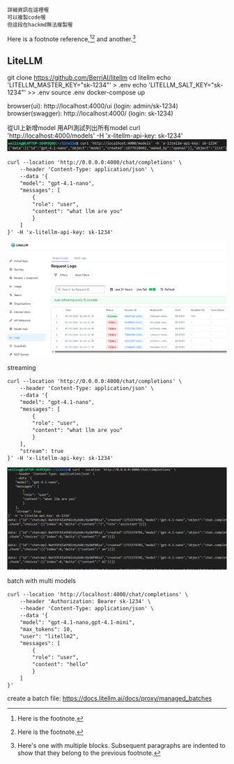 ```
詳細資訊在這裡喔
可以複製code喔
但這段在hackmd無法複製喔
```


Here is a footnote reference,[^1][^2] and another.[^longnote]

[^1]: Here is the footnote.
[^2]: Here is the footnote.
[^longnote]: Here's one with multiple blocks.
    Subsequent paragraphs are indented to show that they
belong to the previous footnote.




## LiteLLM

git clone https://github.com/BerriAI/litellm
cd litellm
echo 'LITELLM_MASTER_KEY="sk-1234"' > .env
echo 'LITELLM_SALT_KEY="sk-1234"' >> .env
source .env
docker-compose up

browser(ui): http://localhost:4000/ui (login: admin/sk-1234)
browser(swagger): http://localhost:4000/ (login: sk-1234)

從UI上新增model
用API測試列出所有model
curl 'http://localhost:4000/models' -H 'x-litellm-api-key: sk-1234'
![alt text](docs/image.png)

```
curl --location 'http://0.0.0.0:4000/chat/completions' \
    --header 'Content-Type: application/json' \
    --data '{
    "model": "gpt-4.1-nano",
    "messages": [
        {
        "role": "user",
        "content": "what llm are you"
        }
    ]
}' -H 'x-litellm-api-key: sk-1234'
```
![alt text](docs/image2.png)


streaming
```
curl --location 'http://0.0.0.0:4000/chat/completions' \
    --header 'Content-Type: application/json' \
    --data '{
    "model": "gpt-4.1-nano",
    "messages": [
        {
        "role": "user",
        "content": "what llm are you"
        }
    ],
    "stream": true
}' -H 'x-litellm-api-key: sk-1234'
```
![alt text](docs/image3.png)


batch with multi models
```
curl --location 'http://localhost:4000/chat/completions' \
    --header 'Authorization: Bearer sk-1234' \
    --header 'Content-Type: application/json' \
    --data '{
    "model": "gpt-4.1-nano,gpt-4.1-mini",
    "max_tokens": 10,
    "user": "litellm2",
    "messages": [
        {
        "role": "user",
        "content": "hello"
        }
    ]
}'
```


create a batch file: https://docs.litellm.ai/docs/proxy/managed_batches